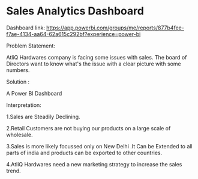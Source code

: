 
# Sales Analytics Dashboard

Dashboard link: https://app.powerbi.com/groups/me/reports/877b4fee-f7ae-4134-aa64-62a615c292bf?experience=power-bi

Problem Statement:

AtliQ Hardwares company is facing some issues with sales. The board of Directors want to know what's the issue with a clear picture with some numbers.

Solution :

A Power BI Dashboard

Interpretation:

1.Sales are Steadily Declining.

2.Retail Customers are not buying our products on a large scale of wholesale.

3.Sales is more likely focussed only on New Delhi .It Can be Extended to all parts of india and products can be exported to other countries.

4.AtliQ Hardwares need a new marketing strategy to increase the sales trend.




